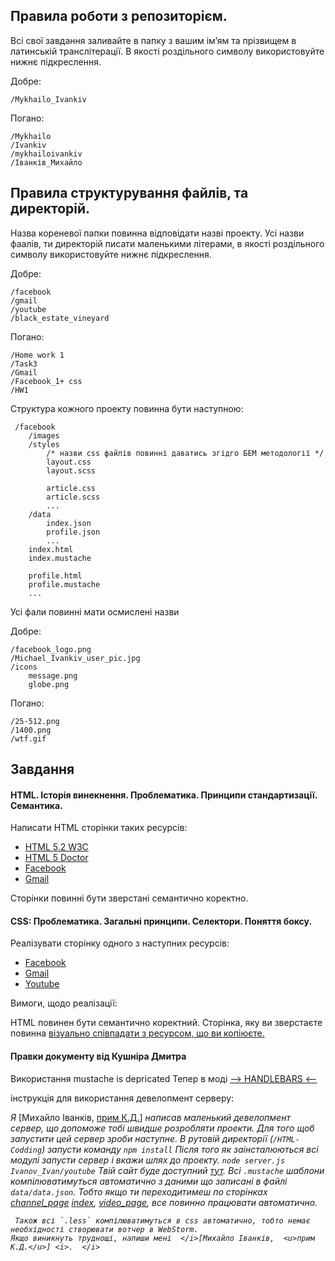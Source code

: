 ## Правила роботи з репозиторієм.
Всі свої завдання заливайте в папку з вашим ім’ям та прізвищем в латинській транслітерації. В якості роздільного символу використовуйте нижнє підкреслення.
 
Добре:
```
/Mykhailo_Ivankiv
```

Погано:
``` 
/Mykhailo
/Ivankiv
/mykhailoivankiv
/Іванків_Михайло
```

## Правила структурування файлів, та директорій. 

Назва кореневої папки повинна відповідати назві проекту. Усі назви фаалів, ти директорій писати маленькими літерами, в якості роздільного символу використовуйте нижнє підкреслення.
 
Добре:
```
/facebook
/gmail
/youtube
/black_estate_vineyard
```

Погано:
```
/Home work 1
/Task3
/Gmail
/Facebook_1+ css
/HW1
```

Структура кожного проекту повинна бути наступною:
```
 /facebook
    /images
    /styles
        /* назви css файлів повинні даватись згідго БЕМ методології */
        layout.css
        layout.scss
        
        article.css
        article.scss
        ...
    /data
        index.json
        profile.json
        ...
    index.html
    index.mustache
    
    profile.html
    profile.mustache
    ...
```
Усі фали повинні мати осмислені назви

Добре:
```
/facebook_logo.png
/Michael_Ivankiv_user_pic.jpg
/icons
    message.png
    globe.png
```
Погано:
```
/25-512.png
/1400.png
/wtf.gif
```

## Завдання
#### HTML. Історія винекнення. Проблематика. Принципи стандартизації. Семантика.

Написати HTML сторінки таких ресурсів:
* <a href="https://w3c.github.io/html/">HTML 5.2 W3C</a>
* <a href="http://html5doctor.com/">HTML 5 Doctor</a>
* <a href="http://facebook.com/">Facebook</a>
* <a href="http://gmail.com/">Gmail</a>

Сторінки повинні бути зверстані семантично коректно.  

#### CSS: Проблематика. Загальні принципи. Селектори. Поняття боксу.

Реалізувати сторінку одного з наступних ресурсів: 
* <a href="http://facebook.com/">Facebook</a>
* <a href="http://gmail.com/">Gmail</a>
* <a href="https://www.youtube.com/">Youtube</a>


Вимоги, щодо реалізації:
  
HTML повинен бути семантично коректний.
Сторінка, яку ви зверстаєте повинна <a href="http://lurkmore.to/%D0%9A%D0%B0%D0%BF%D0%B8%D1%82%D0%B0%D0%BD_%D0%9E%D1%87%D0%B5%D0%B2%D0%B8%D0%B4%D0%BD%D0%BE%D1%81%D1%82%D1%8C">візуально співпадати з ресурсом, що ви копіюєте.</a>



#### Правки документу від Кушніра Дмитра

Використання mustache is depricated
Тепер в моді <a href = "http://handlebarsjs.com/"> --> HANDLEBARS <-- </a>


інструкція для використання девелопмент серверу:

<i> Я </i>[Михайло Іванків,  <u>прим К.Д.</u>] <i>написав маленький девелопмент сервер, що допоможе тобі швидше розробляти проекти.
    Для того щоб запустити цей сервер зроби наступне.
    В рутовій директорії (`/HTML-Codding`) запусти команду
    ```
    npm install
    ```
    Після того як заінсталюються всі модулі запусти сервер і вкажи шлях до проекту.
    ```
    node server.js Ivanov_Ivan/youtube
    ```
    Твій сайт буде доступний [тут](http://localhost:3000/). Всі `.mustache` шаблони компілюватимуться автоматично з даними
     що записані в файлі `data/data.json`. Тобто якщо ти переходитимеш по сторінках [channel_page](http://localhost:3000/channel_page)
    [index](http://localhost:3000/index), [video_page](http://localhost:3000/video_page), все повинно працювати автоматично.

     Також всі `.less` компілюватимуться в css автоматично, тобто немає необхідності створювати вотчер в WebStorm.
    Якщо виникнуть труднощі, напиши мені  </i>[Михайло Іванків,  <u>прим К.Д.</u>] <i>.  </i>
